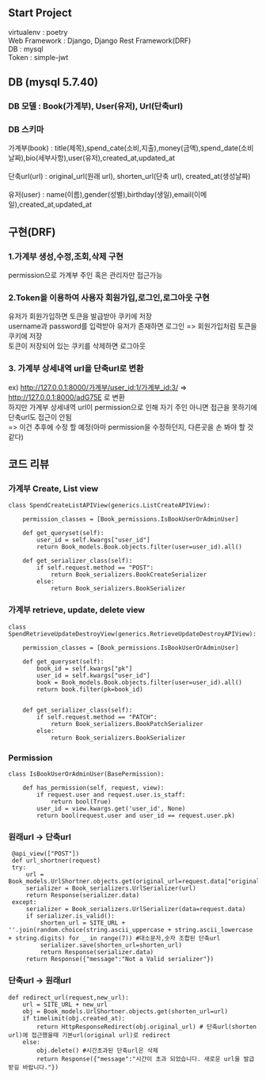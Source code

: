 ## Start Project
virtualenv : poetry\
Web Framework : Django, Django Rest Framework(DRF)\
DB : mysql\
Token : simple-jwt

## DB (mysql 5.7.40)
### DB 모델 : Book(가계부), User(유저), Url(단축url)
### DB 스키마
가계부(book) : title(제목),spend_cate(소비,지출),money(금액),spend_date(소비날짜),bio(세부사항),user(유저),created_at,updated_at\
\
단축url(url) : original_url(원래 url), shorten_url(단축 url), created_at(생성날짜)\
\
유저(user) : name(이름),gender(성별),birthday(생일),email(이메일),created_at,updated_at

## 구현(DRF)
### 1.가계부 생성,수정,조회,삭제 구현
permission으로 가계부 주인 혹은 관리자만 접근가능
### 2.Token을 이용하여 사용자 회원가입,로그인,로그아웃 구현
유저가 회원가입하면 토큰을 발급받아 쿠키에 저장\
username과 password를 입력받아 유저가 존재하면 로그인 => 회원가입처럼 토큰을 쿠키에 저장\
토큰이 저장되어 있는 쿠키를 삭제하면 로그아웃

### 3. 가계부 상세내역 url을 단축url로 변환
ex) http://127.0.0.1:8000/가계부/user_id:1/가계부_id:3/ => http://127.0.0.1:8000/adG75E 로 변환\
하지만 가계부 상세내역 url이 permission으로 인해 자기 주인 아니면 접근을 못하기에 단축url도 접근이 안됨 \
=> 이건 추후에 수정 할 예정(아마 permission을 수정하던지, 다른곳을 손 봐야 할 것 같다)

## 코드 리뷰
### 가계부 Create, List view
    class SpendCreateListAPIView(generics.ListCreateAPIView): 

        permission_classes = [Book_permissions.IsBookUserOrAdminUser] 

        def get_queryset(self):
            user_id = self.kwargs["user_id"]
            return Book_models.Book.objects.filter(user=user_id).all()

        def get_serializer_class(self):
            if self.request.method == "POST":
                return Book_serializers.BookCreateSerializer
            else:
                return Book_serializers.BookSerializer
### 가계부 retrieve, update, delete view
    class SpendRetrieveUpdateDestroyView(generics.RetrieveUpdateDestroyAPIView):
    
        permission_classes = [Book_permissions.IsBookUserOrAdminUser]

        def get_queryset(self):
            book_id = self.kwargs["pk"]
            user_id = self.kwargs["user_id"]
            book = Book_models.Book.objects.filter(user=user_id).all()
            return book.filter(pk=book_id)


        def get_serializer_class(self):
            if self.request.method == "PATCH":
                return Book_serializers.BookPatchSerializer
            else:
                return Book_serializers.BookSerializer
### Permission
    class IsBookUserOrAdminUser(BasePermission):

        def has_permission(self, request, view):
            if request.user and request.user.is_staff:
                return bool(True)
            user_id = view.kwargs.get('user_id', None)
            return bool(request.user and user_id == request.user.pk)
### 원래url -> 단축url
     @api_view(["POST"])
     def url_shortner(request)
     try:
         url = Book_models.UrlShortner.objects.get(original_url=request.data["original_url"])
         serializer = Book_serializers.UrlSerializer(url)
         return Response(serializer.data)
     except: 
         serializer = Book_serializers.UrlSerializer(data=request.data)
         if serializer.is_valid():
             shorten_url = SITE_URL + ''.join(random.choice(string.ascii_uppercase + string.ascii_lowercase + string.digits) for _ in range(7)) #대소문자,숫자 조합된 단축url
             serializer.save(shorten_url=shorten_url)
             return Response(serializer.data)
         return Response({"message":"Not a Valid serializer"})
 ### 단축url -> 원래url
    def redirect_url(request,new_url):
        url = SITE_URL + new_url
        obj = Book_models.UrlShortner.objects.get(shorten_url=url)
        if timelimit(obj.created_at):
            return HttpResponseRedirect(obj.original_url) # 단축url(shorten url)에 접근했을때 기본url(original url)로 redirect
        else:
            obj.delete() #시간초과된 단축url은 삭제
            return Response({"message":"시간이 초과 되었습니다. 새로운 url을 발급 받길 바랍니다."})


